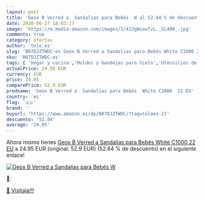 ```yaml
---
layout: post
title: 'Geox B Verred a  Sandalias para Bebés  W al 52.84 % de descuento'
date: 2020-06-27 18:03:17
image: 'https://m.media-amazon.com/images/I/413gWiouTzL._SL400_.jpg'
comments: true
category: ofertas
author: 'tole.es'
slug: 'B07DJZTWDC-es Geox B Verred a Sandalias para Bebés White C1000 22 EU'
sku: 'B07DJZTWDC-es'
tags: [ 'Hogar y cocina','Moldes y bandejas para hielo','Utensilios de bar','Utensilios de cocina','bebés', ]
actualPrice: 24.95 EUR
currency: EUR
price: 24.95
comparePrice: 52.9 EUR
prodname: 'Geox B Verred a  Sandalias para Bebés  White C1000  22 EU'
country: 'es'
flag: '🇪🇸'
brand: ''
buyurl: 'https://www.amazon.es/dp/B07DJZTWDC/?tag=tolees-21'
descuento: '52.84'
average: '24.95'
---
```


Ahora mismo tienes [Geox B Verred a  Sandalias para Bebés  White C1000  22 EU](https://www.amazon.es/dp/B07DJZTWDC/?tag=tolees-21) a 24.95 EUR (original: 52.9 EUR) (52.84 %  de descuento) en el siguiente enlace!

[![Geox B Verred a  Sandalias para Bebés  W](https://m.media-amazon.com/images/I/413gWiouTzL._SL400_.jpg)](https://www.amazon.es/dp/B07DJZTWDC/?tag=tolees-21)

🔎:


[🛒 Visítala!!!](https://www.amazon.es/dp/B07DJZTWDC/?tag=tolees-21)
